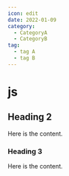 ```yaml
---
icon: edit
date: 2022-01-09
category:
  - CategoryA
  - CategoryB
tag:
  - tag A  
  - tag B
---
```


# js

## Heading 2

Here is the content.

### Heading 3

Here is the content.
